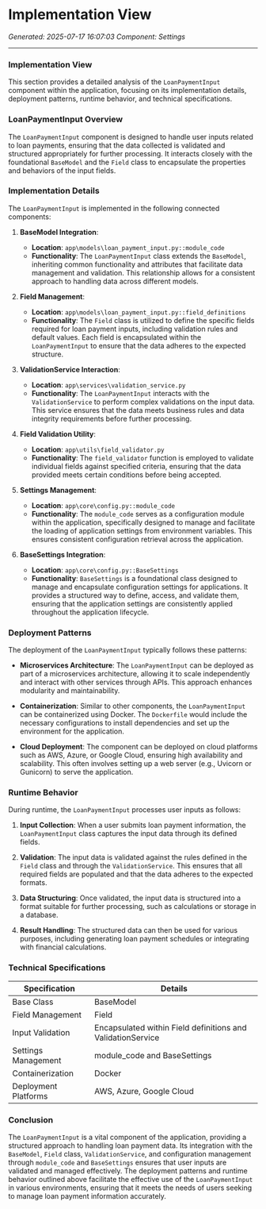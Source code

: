 # Implementation View

*Generated: 2025-07-17 16:07:03*
*Component: Settings*

---

### Implementation View

This section provides a detailed analysis of the `LoanPaymentInput` component within the application, focusing on its implementation details, deployment patterns, runtime behavior, and technical specifications.

### LoanPaymentInput Overview

The `LoanPaymentInput` component is designed to handle user inputs related to loan payments, ensuring that the data collected is validated and structured appropriately for further processing. It interacts closely with the foundational `BaseModel` and the `Field` class to encapsulate the properties and behaviors of the input fields.

### Implementation Details

The `LoanPaymentInput` is implemented in the following connected components:

1. **BaseModel Integration**:
   - **Location**: `app\models\loan_payment_input.py::module_code`
   - **Functionality**: The `LoanPaymentInput` class extends the `BaseModel`, inheriting common functionality and attributes that facilitate data management and validation. This relationship allows for a consistent approach to handling data across different models.

2. **Field Management**:
   - **Location**: `app\models\loan_payment_input.py::field_definitions`
   - **Functionality**: The `Field` class is utilized to define the specific fields required for loan payment inputs, including validation rules and default values. Each field is encapsulated within the `LoanPaymentInput` to ensure that the data adheres to the expected structure.

3. **ValidationService Interaction**:
   - **Location**: `app\services\validation_service.py`
   - **Functionality**: The `LoanPaymentInput` interacts with the `ValidationService` to perform complex validations on the input data. This service ensures that the data meets business rules and data integrity requirements before further processing.

4. **Field Validation Utility**:
   - **Location**: `app\utils\field_validator.py`
   - **Functionality**: The `field_validator` function is employed to validate individual fields against specified criteria, ensuring that the data provided meets certain conditions before being accepted.

5. **Settings Management**:
   - **Location**: `app\core\config.py::module_code`
   - **Functionality**: The `module_code` serves as a configuration module within the application, specifically designed to manage and facilitate the loading of application settings from environment variables. This ensures consistent configuration retrieval across the application.

6. **BaseSettings Integration**:
   - **Location**: `app\core\config.py::BaseSettings`
   - **Functionality**: `BaseSettings` is a foundational class designed to manage and encapsulate configuration settings for applications. It provides a structured way to define, access, and validate them, ensuring that the application settings are consistently applied throughout the application lifecycle.

### Deployment Patterns

The deployment of the `LoanPaymentInput` typically follows these patterns:

- **Microservices Architecture**: The `LoanPaymentInput` can be deployed as part of a microservices architecture, allowing it to scale independently and interact with other services through APIs. This approach enhances modularity and maintainability.

- **Containerization**: Similar to other components, the `LoanPaymentInput` can be containerized using Docker. The `Dockerfile` would include the necessary configurations to install dependencies and set up the environment for the application.

- **Cloud Deployment**: The component can be deployed on cloud platforms such as AWS, Azure, or Google Cloud, ensuring high availability and scalability. This often involves setting up a web server (e.g., Uvicorn or Gunicorn) to serve the application.

### Runtime Behavior

During runtime, the `LoanPaymentInput` processes user inputs as follows:

1. **Input Collection**: When a user submits loan payment information, the `LoanPaymentInput` class captures the input data through its defined fields.

2. **Validation**: The input data is validated against the rules defined in the `Field` class and through the `ValidationService`. This ensures that all required fields are populated and that the data adheres to the expected formats.

3. **Data Structuring**: Once validated, the input data is structured into a format suitable for further processing, such as calculations or storage in a database.

4. **Result Handling**: The structured data can then be used for various purposes, including generating loan payment schedules or integrating with financial calculations.

### Technical Specifications

| Specification       | Details                                      |
|---------------------|----------------------------------------------|
| Base Class          | BaseModel                                   |
| Field Management    | Field                                       |
| Input Validation    | Encapsulated within Field definitions and ValidationService |
| Settings Management  | module_code and BaseSettings                |
| Containerization     | Docker                                       |
| Deployment Platforms | AWS, Azure, Google Cloud                    |

### Conclusion

The `LoanPaymentInput` is a vital component of the application, providing a structured approach to handling loan payment data. Its integration with the `BaseModel`, `Field` class, `ValidationService`, and configuration management through `module_code` and `BaseSettings` ensures that user inputs are validated and managed effectively. The deployment patterns and runtime behavior outlined above facilitate the effective use of the `LoanPaymentInput` in various environments, ensuring that it meets the needs of users seeking to manage loan payment information accurately.